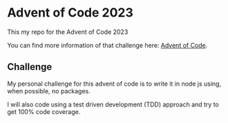 # Advent of Code 2023

This my repo for the Advent of Code 2023

You can find more information of that challenge here: [Advent of Code](https://adventofcode.com/).

## Challenge

My personal challenge for this advent of code is to write it in node js using, when possible, no packages.

I will also code using a test driven development (TDD) approach and try to get 100% code coverage.
